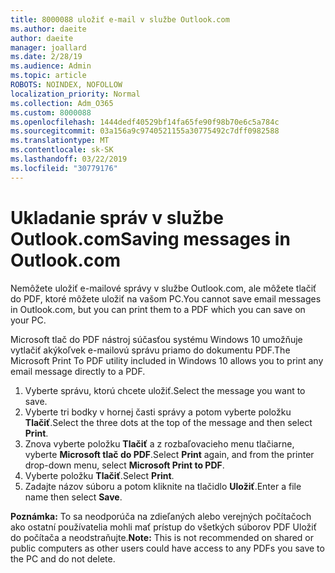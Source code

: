 ```yaml
---
title: 8000088 uložiť e-mail v službe Outlook.com
ms.author: daeite
author: daeite
manager: joallard
ms.date: 2/28/19
ms.audience: Admin
ms.topic: article
ROBOTS: NOINDEX, NOFOLLOW
localization_priority: Normal
ms.collection: Adm_O365
ms.custom: 8000088
ms.openlocfilehash: 1444dedf40529bf14fa65fe90f98b70e6c5a784c
ms.sourcegitcommit: 03a156a9c9740521155a30775492c7dff0982588
ms.translationtype: MT
ms.contentlocale: sk-SK
ms.lasthandoff: 03/22/2019
ms.locfileid: "30779176"
---
```

# <a name="saving-messages-in-outlookcom"></a><span data-ttu-id="28e44-102">Ukladanie správ v službe Outlook.com</span><span class="sxs-lookup"><span data-stu-id="28e44-102">Saving messages in Outlook.com</span></span>

<span data-ttu-id="28e44-103">Nemôžete uložiť e-mailové správy v službe Outlook.com, ale môžete tlačiť do PDF, ktoré môžete uložiť na vašom PC.</span><span class="sxs-lookup"><span data-stu-id="28e44-103">You cannot save email messages in Outlook.com, but you can print them to a PDF which you can save on your PC.</span></span>

<span data-ttu-id="28e44-104">Microsoft tlač do PDF nástroj súčasťou systému Windows 10 umožňuje vytlačiť akýkoľvek e-mailovú správu priamo do dokumentu PDF.</span><span class="sxs-lookup"><span data-stu-id="28e44-104">The Microsoft Print To PDF utility included in Windows 10 allows you to print any email message directly to a PDF.</span></span>

1. <span data-ttu-id="28e44-105">Vyberte správu, ktorú chcete uložiť.</span><span class="sxs-lookup"><span data-stu-id="28e44-105">Select the message you want to save.</span></span>
2. <span data-ttu-id="28e44-106">Vyberte tri bodky v hornej časti správy a potom vyberte položku **Tlačiť**.</span><span class="sxs-lookup"><span data-stu-id="28e44-106">Select the three dots at the top of the message and then select **Print**.</span></span>
3. <span data-ttu-id="28e44-107">Znova vyberte položku **Tlačiť** a z rozbaľovacieho menu tlačiarne, vyberte **Microsoft tlač do PDF**.</span><span class="sxs-lookup"><span data-stu-id="28e44-107">Select **Print** again, and from the printer drop-down menu, select **Microsoft Print to PDF**.</span></span>
4. <span data-ttu-id="28e44-108">Vyberte položku **Tlačiť**.</span><span class="sxs-lookup"><span data-stu-id="28e44-108">Select **Print**.</span></span>
5. <span data-ttu-id="28e44-109">Zadajte názov súboru a potom kliknite na tlačidlo **Uložiť**.</span><span class="sxs-lookup"><span data-stu-id="28e44-109">Enter a file name then select **Save**.</span></span>

<span data-ttu-id="28e44-110">**Poznámka:** To sa neodporúča na zdieľaných alebo verejných počítačoch ako ostatní používatelia mohli mať prístup do všetkých súborov PDF Uložiť do počítača a neodstraňujte.</span><span class="sxs-lookup"><span data-stu-id="28e44-110">**Note:** This is not recommended on shared or public computers as other users could have access to any PDFs you save to the PC and do not delete.</span></span>
